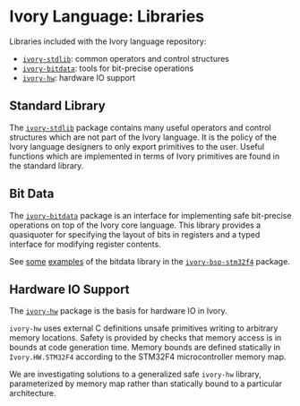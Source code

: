 # Ivory Language: Libraries

Libraries included with the Ivory language repository:

* [`ivory-stdlib`][ivory-stdlib]: common operators and control structures
* [`ivory-bitdata`][ivory-bitdata]: tools for bit-precise operations
* [`ivory-hw`][ivory-hw]: hardware IO support

## Standard Library

The [`ivory-stdlib`][ivory-stdlib] package contains many useful operators and
control structures which are not part of the Ivory language. It is the policy of
the Ivory language designers to only export primitives to the user. Useful
functions which are implemented in terms of Ivory primitives are found in the
standard library.

## Bit Data

The [`ivory-bitdata`][ivory-bitdata] package is an interface for implementing
safe bit-precise operations on top of the Ivory core language. This library
provides a quasiquoter for specifying the layout of bits in registers and
a typed interface for modifying register contents.

See [some][bitdata-ex1] [examples][bitdata-ex2] of the bitdata library in the
[`ivory-bsp-stm32f4`][ivory-bsp-stm32f4] package.

## Hardware IO Support

The [`ivory-hw`][ivory-hw] package is the basis for hardware IO in Ivory.

`ivory-hw` uses external C definitions unsafe primitives writing to arbitrary
memory locations. Safety is provided by checks that memory access is in bounds
at code generation time. Memory bounds are defined statically in
`Ivory.HW.STM32F4` according to the STM32F4 microcontroller memory map.

We are investigating solutions to a generalized safe `ivory-hw` library,
parameterized by memory map rather than statically bound to a particular
architecture.

[ivory-stdlib]: http://github.com/GaloisInc/ivory/tree/master/ivory-stdlib
[ivory-hw]: http://github.com/GaloisInc/ivory/tree/master/ivory-hw
[ivory-bitdata]: http://github.com/GaloisInc/ivory/tree/master/ivory-bitdata

[bitdata-ex1]: http://github.com/GaloisInc/smaccmpilot-stm32f4/blob/master/src/ivory-bsp-stm32f4/src/Ivory/BSP/STM32F4/SPI/Regs.hs
[bitdata-ex2]: http://github.com/GaloisInc/smaccmpilot-stm32f4/blob/master/src/ivory-bsp-stm32f4/src/Ivory/BSP/STM32F4/SPI/Peripheral.hs
[ivory-bsp-stm32f4]: http://github.com/GaloisInc/smaccmpilot-stm32f4/tree/master/src/ivory-bsp-stm32f4

